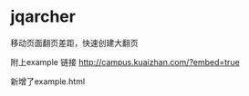 jqarcher
========

移动页面翻页差距，快速创建大翻页


附上example 链接
http://campus.kuaizhan.com/?embed=true

新增了example.html
